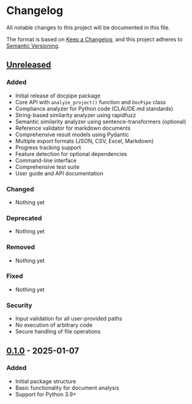 # Changelog

All notable changes to this project will be documented in this file.

The format is based on [Keep a Changelog](https://keepachangelog.com/en/1.0.0/),
and this project adheres to [Semantic Versioning](https://semver.org/spec/v2.0.0.html).

## [Unreleased]

### Added
- Initial release of docpipe package
- Core API with `analyze_project()` function and `DocPipe` class
- Compliance analyzer for Python code (CLAUDE.md standards)
- String-based similarity analyzer using rapidfuzz
- Semantic similarity analyzer using sentence-transformers (optional)
- Reference validator for markdown documents
- Comprehensive result models using Pydantic
- Multiple export formats (JSON, CSV, Excel, Markdown)
- Progress tracking support
- Feature detection for optional dependencies
- Command-line interface
- Comprehensive test suite
- User guide and API documentation

### Changed
- Nothing yet

### Deprecated
- Nothing yet

### Removed
- Nothing yet

### Fixed
- Nothing yet

### Security
- Input validation for all user-provided paths
- No execution of arbitrary code
- Secure handling of file operations

## [0.1.0] - 2025-01-07

### Added
- Initial package structure
- Basic functionality for document analysis
- Support for Python 3.9+

[Unreleased]: https://github.com/username/docpipe/compare/v0.1.0...HEAD
[0.1.0]: https://github.com/username/docpipe/releases/tag/v0.1.0